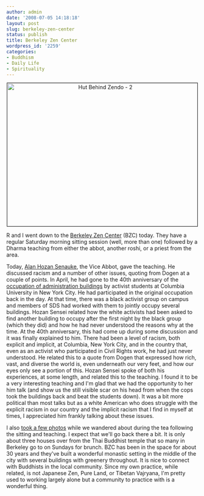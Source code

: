 ```yaml
---
author: admin
date: '2008-07-05 14:18:18'
layout: post
slug: berkeley-zen-center
status: publish
title: Berkeley Zen Center
wordpress_id: '2259'
categories:
- Buddhism
- Daily Life
- Spirituality
---
```

<p align="center"><a href="http://www.flickr.com/photos/albill/2640175796/" title="Hut Behind Zendo - 2 by albill, on Flickr"><img src="http://farm4.static.flickr.com/3269/2640175796_a9e712ca1e.jpg" width="500" height="375" border="1" alt="Hut Behind Zendo - 2" /></a></p>R and I went down to the <a href="http://www.berkeleyzencenter.org/">Berkeley Zen Center</a> (BZC) today. They have a regular Saturday morning sitting session (well, more than one) followed by a Dharma teaching from either the abbot, another roshi, or a priest from the area. 

Today, <a href="http://en.wikipedia.org/wiki/Alan_Senauke">Alan Hozan Senauke</a>, the Vice Abbot, gave the teaching. He discussed racism and a number of other issues, quoting from Dogen at a couple of points. In April, he had gone to the 40th anniversary of the <a href="http://en.wikipedia.org/wiki/Columbia_University_protests_of_1968#April_student_strike_and_occupations">occupation of administration buildings</a> by activist students at Columbia University in New York City. He had participated in the original occupation back in the day. At that time, there was a black activist group on campus and members of SDS had worked with them to jointly occupy several buildings. Hozan Sensei related how the white activists had been asked to find another building to occupy after the first night by the black group (which they did) and how he had never understood the reasons why at the time. At the 40th anniversary, this had come up during some discussion and it was finally explained to him. There had been a level of racism, both explicit and implicit, at Columbia, New York City, and in the country that, even as an activist who participated in Civil Rights work, he had just never understood. He related this to a quote from Dogen that expressed how rich, vast, and diverse the world is, even underneath our very feet, and how our eyes only see a portion of this. Hozan Sensei spoke of both his experiences, at some length, and related this to the teaching. I found it to be a very interesting teaching and I'm glad that we had the opportunity to her him talk (and show us the still visible scar on his head from when the cops took the buildings back and beat the students down). It was a bit more political than most talks but as a white American who does struggle with the explicit racism in our country and the implicit racism that I find in myself at times, I appreciated him frankly talking about these issues.

I also <a href="http://www.flickr.com/photos/albill/sets/72157605992859524/">took a few photos</a> while we wandered about during the tea following the sitting and teaching. I expect that we'll go back there a bit. It is only about three houses over from the Thai Buddhist temple that so many in Berkeley go to on Sundays for brunch. BZC has been in the space for about 30 years and they've built a wonderful monastic setting in the middle of the city with several buildings with greenery throughout. It is nice to connect with Buddhists in the local community. Since my own practice, while related, is not Japanese Zen, Pure Land, or Tibetan Vajryana, I'm pretty used to working largely alone but a community to practice with is a wonderful thing.
